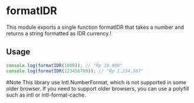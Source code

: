# formatIDR

This module exports a single function formatIDR that takes a number and returns a string formatted as IDR currency.!

## Usage

```ts
console.log(formatIDR(1000)); // "Rp 10.000"
console.log(formatIDR(123456789)); // "Rp 1.234.567"
```

#Note
This library use Intl.NumberFormat, which is not supported in some older browser. If you need to support older browsers, you can use a polyfill such as intl or intl-format-cache.

